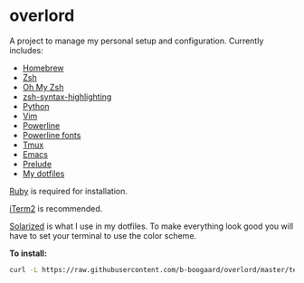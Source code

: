 # overlord
A project to manage my personal setup and configuration.
Currently includes:
* [Homebrew](http://brew.sh/)
* [Zsh](http://www.zsh.org/)
* [Oh My Zsh](https://github.com/robbyrussell/oh-my-zsh)
* [zsh-syntax-highlighting](https://github.com/zsh-users/zsh-syntax-highlighting)
* [Python](https://www.python.org/)
* [Vim](http://www.vim.org/)
* [Powerline](https://powerline.readthedocs.org/en/latest/)
* [Powerline fonts](https://powerline.readthedocs.org/en/latest/installation.html#fonts-installation)
* [Tmux](http://tmux.sourceforge.net/)
* [Emacs](http://www.gnu.org/software/emacs/)
* [Prelude](https://github.com/bbatsov/prelude)
* [My dotfiles](https://github.com/b-boogaard/dotfiles)

[Ruby](https://rvm.io/rvm/install) is required for installation.

[iTerm2](https://www.iterm2.com/) is recommended.

[Solarized](http://ethanschoonover.com/solarized) is what I use in my dotfiles. To make everything look good you will have to set your terminal to use the color scheme.

**To install:**

```bash
curl -L https://raw.githubusercontent.com/b-boogaard/overlord/master/terminal-setup.sh | sh
```
